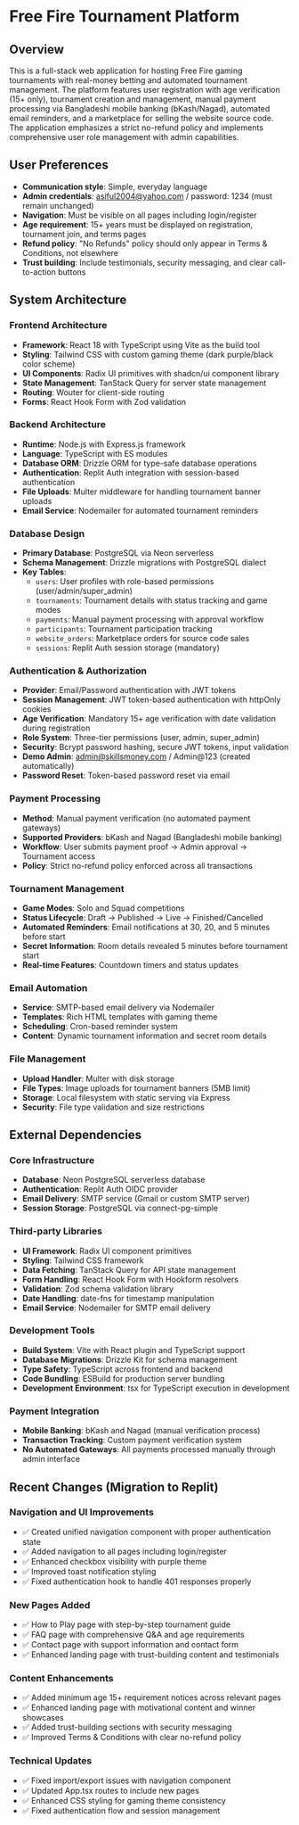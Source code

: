 # Free Fire Tournament Platform

## Overview

This is a full-stack web application for hosting Free Fire gaming tournaments with real-money betting and automated tournament management. The platform features user registration with age verification (15+ only), tournament creation and management, manual payment processing via Bangladeshi mobile banking (bKash/Nagad), automated email reminders, and a marketplace for selling the website source code. The application emphasizes a strict no-refund policy and implements comprehensive user role management with admin capabilities.

## User Preferences

- **Communication style**: Simple, everyday language
- **Admin credentials**: asiful2004@yahoo.com / password: 1234 (must remain unchanged)
- **Navigation**: Must be visible on all pages including login/register
- **Age requirement**: 15+ years must be displayed on registration, tournament join, and terms pages
- **Refund policy**: "No Refunds" policy should only appear in Terms & Conditions, not elsewhere
- **Trust building**: Include testimonials, security messaging, and clear call-to-action buttons

## System Architecture

### Frontend Architecture
- **Framework**: React 18 with TypeScript using Vite as the build tool
- **Styling**: Tailwind CSS with custom gaming theme (dark purple/black color scheme)
- **UI Components**: Radix UI primitives with shadcn/ui component library
- **State Management**: TanStack Query for server state management
- **Routing**: Wouter for client-side routing
- **Forms**: React Hook Form with Zod validation

### Backend Architecture
- **Runtime**: Node.js with Express.js framework
- **Language**: TypeScript with ES modules
- **Database ORM**: Drizzle ORM for type-safe database operations
- **Authentication**: Replit Auth integration with session-based authentication
- **File Uploads**: Multer middleware for handling tournament banner uploads
- **Email Service**: Nodemailer for automated tournament reminders

### Database Design
- **Primary Database**: PostgreSQL via Neon serverless
- **Schema Management**: Drizzle migrations with PostgreSQL dialect
- **Key Tables**:
  - `users`: User profiles with role-based permissions (user/admin/super_admin)
  - `tournaments`: Tournament details with status tracking and game modes
  - `payments`: Manual payment processing with approval workflow
  - `participants`: Tournament participation tracking
  - `website_orders`: Marketplace orders for source code sales
  - `sessions`: Replit Auth session storage (mandatory)

### Authentication & Authorization
- **Provider**: Email/Password authentication with JWT tokens
- **Session Management**: JWT token-based authentication with httpOnly cookies
- **Age Verification**: Mandatory 15+ age verification with date validation during registration
- **Role System**: Three-tier permissions (user, admin, super_admin)
- **Security**: Bcrypt password hashing, secure JWT tokens, input validation
- **Demo Admin**: admin@skillsmoney.com / Admin@123 (created automatically)
- **Password Reset**: Token-based password reset via email

### Payment Processing
- **Method**: Manual payment verification (no automated payment gateways)
- **Supported Providers**: bKash and Nagad (Bangladeshi mobile banking)
- **Workflow**: User submits payment proof → Admin approval → Tournament access
- **Policy**: Strict no-refund policy enforced across all transactions

### Tournament Management
- **Game Modes**: Solo and Squad competitions
- **Status Lifecycle**: Draft → Published → Live → Finished/Cancelled
- **Automated Reminders**: Email notifications at 30, 20, and 5 minutes before start
- **Secret Information**: Room details revealed 5 minutes before tournament start
- **Real-time Features**: Countdown timers and status updates

### Email Automation
- **Service**: SMTP-based email delivery via Nodemailer
- **Templates**: Rich HTML templates with gaming theme
- **Scheduling**: Cron-based reminder system
- **Content**: Dynamic tournament information and secret room details

### File Management
- **Upload Handler**: Multer with disk storage
- **File Types**: Image uploads for tournament banners (5MB limit)
- **Storage**: Local filesystem with static serving via Express
- **Security**: File type validation and size restrictions

## External Dependencies

### Core Infrastructure
- **Database**: Neon PostgreSQL serverless database
- **Authentication**: Replit Auth OIDC provider
- **Email Delivery**: SMTP service (Gmail or custom SMTP server)
- **Session Storage**: PostgreSQL via connect-pg-simple

### Third-party Libraries
- **UI Framework**: Radix UI component primitives
- **Styling**: Tailwind CSS framework
- **Data Fetching**: TanStack Query for API state management
- **Form Handling**: React Hook Form with Hookform resolvers
- **Validation**: Zod schema validation library
- **Date Handling**: date-fns for timestamp manipulation
- **Email Service**: Nodemailer for SMTP email delivery

### Development Tools
- **Build System**: Vite with React plugin and TypeScript support
- **Database Migrations**: Drizzle Kit for schema management
- **Type Safety**: TypeScript across frontend and backend
- **Code Bundling**: ESBuild for production server bundling
- **Development Environment**: tsx for TypeScript execution in development

### Payment Integration
- **Mobile Banking**: bKash and Nagad (manual verification process)
- **Transaction Tracking**: Custom payment verification system
- **No Automated Gateways**: All payments processed manually through admin interface

## Recent Changes (Migration to Replit)

### Navigation and UI Improvements
- ✅ Created unified navigation component with proper authentication state
- ✅ Added navigation to all pages including login/register
- ✅ Enhanced checkbox visibility with purple theme
- ✅ Improved toast notification styling
- ✅ Fixed authentication hook to handle 401 responses properly

### New Pages Added
- ✅ How to Play page with step-by-step tournament guide
- ✅ FAQ page with comprehensive Q&A and age requirements
- ✅ Contact page with support information and contact form
- ✅ Enhanced landing page with trust-building content and testimonials

### Content Enhancements
- ✅ Added minimum age 15+ requirement notices across relevant pages
- ✅ Enhanced landing page with motivational content and winner showcases
- ✅ Added trust-building sections with security messaging
- ✅ Improved Terms & Conditions with clear no-refund policy

### Technical Updates
- ✅ Fixed import/export issues with navigation component
- ✅ Updated App.tsx routes to include new pages
- ✅ Enhanced CSS styling for gaming theme consistency
- ✅ Fixed authentication flow and session management